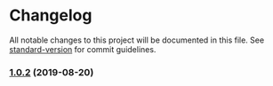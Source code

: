 # Changelog

All notable changes to this project will be documented in this file. See [standard-version](https://github.com/conventional-changelog/standard-version) for commit guidelines.

### [1.0.2](https://github.com/liuweiGL/amap-echarts/compare/v1.1.0...v1.0.2) (2019-08-20)
